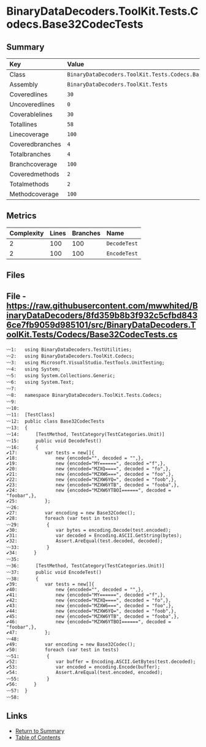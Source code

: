 ﻿# BinaryDataDecoders.ToolKit.Tests.Codecs.Base32CodecTests

## Summary

| Key             | Value                                                      |
| :-------------- | :--------------------------------------------------------- |
| Class           | `BinaryDataDecoders.ToolKit.Tests.Codecs.Base32CodecTests` |
| Assembly        | `BinaryDataDecoders.ToolKit.Tests`                         |
| Coveredlines    | `30`                                                       |
| Uncoveredlines  | `0`                                                        |
| Coverablelines  | `30`                                                       |
| Totallines      | `58`                                                       |
| Linecoverage    | `100`                                                      |
| Coveredbranches | `4`                                                        |
| Totalbranches   | `4`                                                        |
| Branchcoverage  | `100`                                                      |
| Coveredmethods  | `2`                                                        |
| Totalmethods    | `2`                                                        |
| Methodcoverage  | `100`                                                      |

## Metrics

| Complexity | Lines | Branches | Name         |
| :--------- | :---- | :------- | :----------- |
| 2          | 100   | 100      | `DecodeTest` |
| 2          | 100   | 100      | `EncodeTest` |

## Files

## File - https://raw.githubusercontent.com/mwwhited/BinaryDataDecoders/8fd359b8b3f932c5cfbd8436ce7fb9059d985101/src/BinaryDataDecoders.ToolKit.Tests/Codecs/Base32CodecTests.cs

```CSharp
〰1:   using BinaryDataDecoders.TestUtilities;
〰2:   using BinaryDataDecoders.ToolKit.Codecs;
〰3:   using Microsoft.VisualStudio.TestTools.UnitTesting;
〰4:   using System;
〰5:   using System.Collections.Generic;
〰6:   using System.Text;
〰7:   
〰8:   namespace BinaryDataDecoders.ToolKit.Tests.Codecs;
〰9:   
〰10:  
〰11:  [TestClass]
〰12:  public class Base32CodecTests
〰13:  {
〰14:      [TestMethod, TestCategory(TestCategories.Unit)]
〰15:      public void DecodeTest()
〰16:      {
✔17:          var tests = new[]{
✔18:              new {encoded="", decoded = "",},
✔19:              new {encoded="MY======", decoded ="f",},
✔20:              new {encoded="MZXQ====", decoded = "fo",},
✔21:              new {encoded="MZXW6===", decoded = "foo",},
✔22:              new {encoded="MZXW6YQ=", decoded = "foob",},
✔23:              new {encoded="MZXW6YTB", decoded = "fooba",},
✔24:              new {encoded="MZXW6YTBOI======", decoded = "foobar",},
✔25:          };
〰26:  
✔27:          var encoding = new Base32Codec();
✔28:          foreach (var test in tests)
〰29:          {
✔30:              var bytes = encoding.Decode(test.encoded);
✔31:              var decoded = Encoding.ASCII.GetString(bytes);
✔32:              Assert.AreEqual(test.decoded, decoded);
〰33:          }
✔34:      }
〰35:  
〰36:      [TestMethod, TestCategory(TestCategories.Unit)]
〰37:      public void EncodeTest()
〰38:      {
✔39:          var tests = new[]{
✔40:              new {encoded="", decoded = "",},
✔41:              new {encoded="MY======", decoded ="f",},
✔42:              new {encoded="MZXQ====", decoded = "fo",},
✔43:              new {encoded="MZXW6===", decoded = "foo",},
✔44:              new {encoded="MZXW6YQ=", decoded = "foob",},
✔45:              new {encoded="MZXW6YTB", decoded = "fooba",},
✔46:              new {encoded="MZXW6YTBOI======", decoded = "foobar",},
✔47:          };
〰48:  
✔49:          var encoding = new Base32Codec();
✔50:          foreach (var test in tests)
〰51:          {
✔52:              var buffer = Encoding.ASCII.GetBytes(test.decoded);
✔53:              var encoded = encoding.Encode(buffer);
✔54:              Assert.AreEqual(test.encoded, encoded);
〰55:          }
✔56:      }
〰57:  }
〰58:  
```

## Links

* [Return to Summary](Summary.md)
* [Table of Contents](../TOC.md)

